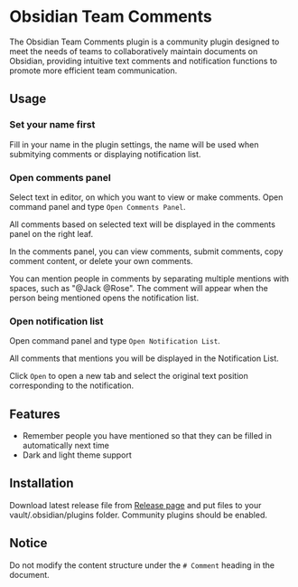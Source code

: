 # Obsidian Team Comments

The Obsidian Team Comments plugin is a community plugin designed to meet the needs of teams to collaboratively maintain documents on Obsidian, providing intuitive text comments and notification functions to promote more efficient team communication.

## Usage

### Set your name first

Fill in your name in the plugin settings, the name will be used when submitying comments or displaying notification list. 

### Open comments panel

Select text in editor, on which you want to view or make comments. Open command panel and type `Open Comments Panel`.

All comments based on selected text will be displayed in the comments panel on the right leaf.

In the comments panel, you can view comments, submit comments, copy comment content, or delete your own comments.

You can mention people in comments by separating multiple mentions with spaces, such as "@Jack @Rose". The comment will appear when the person being mentioned opens the notification list.

### Open notification list

Open command panel and type `Open Notification List`.

All comments that mentions you will be displayed in the Notification List. 

Click `Open` to open a new tab and select the original text position corresponding to the notification.

## Features

- Remember people you have mentioned so that they can be filled in automatically next time
- Dark and light theme support

## Installation

Download latest release file from [Release page](https://github.com/KangningShen/obsidian-team-comments/releases) and put files to your vault/.obsidian/plugins folder. Community plugins should be enabled.

## Notice

Do not modify the content structure under the `# Comment` heading in the document.